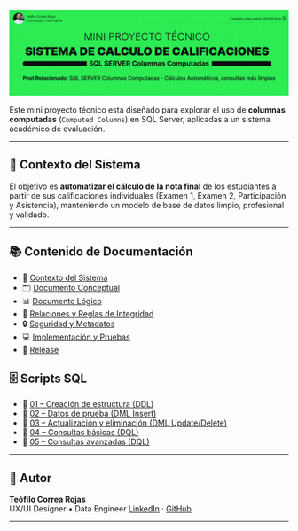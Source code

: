 ![Portada del Proyecto](docs/img/title_sistema_calculo.png)

Este mini proyecto técnico está diseñado para explorar el uso de **columnas computadas** (`Computed Columns`) en SQL Server, aplicadas a un sistema académico de evaluación.

---

## 📌 Contexto del Sistema
El objetivo es **automatizar el cálculo de la nota final** de los estudiantes a partir de sus calificaciones individuales (Examen 1, Examen 2, Participación y Asistencia), manteniendo un modelo de base de datos limpio, profesional y validado.

---

## 📚 Contenido de Documentación

- 📌 [Contexto del Sistema](docs/contexto_sistema.md)
- 🗂 [Documento Conceptual](docs/documento_conceptual.md)
- 📊 [Documento Lógico](docs/documento_logico.md)
- 🔗 [Relaciones y Reglas de Integridad](docs/relaciones_tablas.md)
- 🔒 [Seguridad y Metadatos](docs/seguridad_metadatos.md)
- 💻 [Implementación y Pruebas](docs/implementacion_pruebas.md)
- 🚀 [Release](docs/release.md)


## 🗄 Scripts SQL

- 📄 [01 – Creación de estructura (DDL)](sql/01_ddl_creacion_estructura.sql)
- 📄 [02 – Datos de prueba (DML Insert)](sql/02_dml_datos_prueba.sql)
- 📄 [03 – Actualización y eliminación (DML Update/Delete)](sql/03_dml_actualizacion_eliminacion.sql)
- 📄 [04 – Consultas básicas (DQL)](sql/04_dql_consultas_basicas.sql)
- 📄 [05 – Consultas avanzadas (DQL)](sql/05_dql_consultas_avanzadas.sql)

---

## 👤 Autor

**Teófilo Correa Rojas**  
UX/UI Designer • Data Engineer
[LinkedIn](https://www.linkedin.com/in/teófilo-correa-rojas/) · [GitHub](https://github.com/teofilocorrea)

---